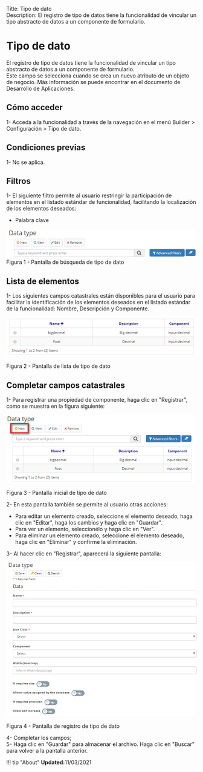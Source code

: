 Title: Tipo de dato  
Description: El registro de tipo de datos tiene la funcionalidad de vincular un tipo abstracto de datos a un componente de formulario.   

# Tipo de dato  

El registro de tipo de datos tiene la funcionalidad de vincular un tipo abstracto de datos a un componente de formulario.    
Este campo se selecciona cuando se crea un nuevo atributo de un objeto de negocio. Más información se puede encontrar en el documento de Desarrollo de Aplicaciones.   

## Cómo acceder 

1- Acceda a la funcionalidad a través de la navegación en el menú Builder > Configuración > Tipo de dato.    

## Condiciones previas 

1- No se aplica.    
 
## Filtros  

1- El siguiente filtro permite al usuario restringir la participación de elementos en el listado estándar de funcionalidad, facilitando la localización de los elementos deseados:   

- Palabra clave   

![Screenshot](images/Data-type-fig01.png)   
Figura 1 - Pantalla de búsqueda de tipo de dato    

## Lista de elementos

1- Los siguientes campos catastrales están disponibles para el usuario para facilitar la identificación de los elementos deseados en el listado estándar de la funcionalidad: Nombre, Descripción y Componente.

![Screenshot](images/Data-type-fig02.png)

Figura 2 - Pantalla de lista de tipo de dato    

## Completar campos catastrales  

1- Para registrar una propiedad de componente, haga clic en "Registrar", como se muestra en la figura siguiente:   

![Screenshot](images/Data-type-fig03.png)

Figura 3 - Pantalla inicial de tipo de dato 

2- En esta pantalla también se permite al usuario otras acciones:   

- Para editar un elemento creado, seleccione el elemento deseado, haga clic en "Editar", haga los cambios y haga clic en "Guardar".  
- Para ver un elemento, seleccionélo y haga clic en "Ver".  
- Para eliminar un elemento creado, seleccione el elemento deseado, haga clic en "Eliminar" y confirme la eliminación.   

3- Al hacer clic en "Registrar", aparecerá la siguiente pantalla:    

![Screenshot](images/Data-type-fig04.png)

Figura 4 - Pantalla de registro de tipo de dato  

4- Completar los campos;    
5- Haga clic en "Guardar" para almacenar el archivo. Haga clic en "Buscar" para volver a la pantalla anterior.  

!!! tip "About"
    <b>Updated:</b>11/03/2021
